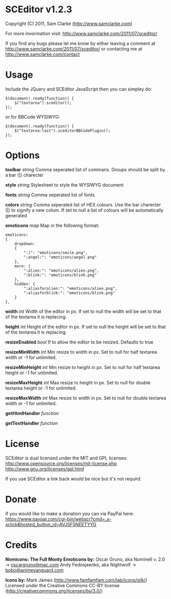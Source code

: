 # SCEditor v1.2.3
Copyright (C) 2011, Sam Clarke (http://www.samclarke.com)

For more invormation visit: http://www.samclarke.com/2011/07/sceditor/

If you find any bugs please let me know by either leaving a comment at
http://www.samclarke.com/2011/07/sceditor/ or contacting me at
http://www.samclarke.com/contact


# Usage

Include the JQuery and SCEditor JavaScript then you can simpley do:

	$(document).ready(function() {
		$("textarea").sceditor();
	});

or for BBCode WYSIWYG:

	$(document).ready(function() {
		$("textarea:last").sceditorBBCodePlugin();
	});



# Options

**toolbar** *string*
Comma seperated list of commans. Groups should be split by a bar (|) charecter

**style** *string*
Stylesheet to style the WYSIWYG document

**fonts** *string*
Comma seperated list of fonts

**colors** *string*
Comma seperated list of HEX colours. Use the bar charecter (|) to signify a new colum. If set to null a list of colours will be automatically generated

**emoticons** *map*
Map in the following format:

	emoticons:
	{
		dropdown:
		{
			":)": "emoticons/smile.png",
			":angel:": "emoticons/angel.png"
		},
		more: {
			":alien:": "emoticons/alien.png",
			":blink:": "emoticons/blink.png"
		},
		hidden: {
			":aliasforalien:": "emoticons/alien.png",
			":aliasforblink:": "emoticons/blink.png"
		}
	},

**width** *int*
Width of the editor in px. If set to null the width will be set to that of the textarea it is replacing.

**height** *int*
Height of the editor in px. If set to null the height will be set to that of the textarea it is replacing.

**resizeEnabled** *bool*
If to allow the editor to be resized. Defaults to true

**resizeMinWidth** *int*
Min resize to width in px. Set to null for half textarea width or -1 for unlimited.

**resizeMinHeight** *int*
Min resize to height in px. Set to null for half textarea height or -1 for unlimited.

**resizeMaxHeight** *int*
Max resize to height in px. Set to null for double textarea height or -1 for unlimited.

**resizeMaxWidth** *int*
Max resize to width in px. Set to null for double textarea width or -1 for unlimited.

**getHtmlHandler** *function*

**getTextHandler** *function*


# License

SCEditor is dual licensed under the MIT and GPL licenses:
http://www.opensource.org/licenses/mit-license.php
http://www.gnu.org/licenses/gpl.html

If you use SCEditor a link back would be nice but it's not requird.


# Donate

If you would like to make a donation you can via PayPal here:
https://www.paypal.com/cgi-bin/webscr?cmd=_s-xclick&hosted_button_id=AVJSF5NEETYYG

# Credits

**Nomicons: The Full Monty Emoticons by:**
Oscar Gruno, aka Nominell v. 2.0 -> oscargruno@mac.com
Andy Fedosjeenko, aka Nightwolf -> bobo@animevanguard.com

**Icons by:**
Mark James (http://www.famfamfam.com/lab/icons/silk/)
Licensed under the Creative Commons CC-BY license (http://creativecommons.org/licenses/by/3.0/)
